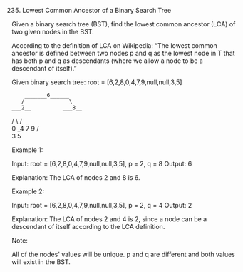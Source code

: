 235. Lowest Common Ancestor of a Binary Search Tree

Given a binary search tree (BST), find the lowest common ancestor (LCA) of two given nodes in the BST.

According to the definition of LCA on Wikipedia: “The lowest common ancestor is defined between two nodes p and q as the lowest node in T that has both p and q as descendants (where we allow a node to be a descendant of itself).”

Given binary search tree:  root = [6,2,8,0,4,7,9,null,null,3,5]

        _______6______
       /              \
    ___2__          ___8__
   /      \        /      \
   0      _4       7       9
         /  \
         3   5

Example 1:

Input: root = [6,2,8,0,4,7,9,null,null,3,5], p = 2, q = 8
Output: 6

Explanation: The LCA of nodes 2 and 8 is 6.

Example 2:

Input: root = [6,2,8,0,4,7,9,null,null,3,5], p = 2, q = 4
Output: 2

Explanation: The LCA of nodes 2 and 4 is 2, since a node can be a descendant of itself 
             according to the LCA definition.

Note:

All of the nodes' values will be unique.
p and q are different and both values will exist in the BST.